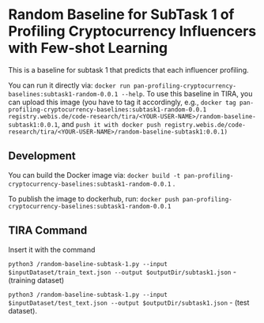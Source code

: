 # Random Baseline for SubTask 1 of Profiling Cryptocurrency Influencers with Few-shot Learning
This is a baseline for subtask 1 that predicts that each influencer profiling.

You can run it directly via: `docker run pan-profiling-cryptocurrency-baselines:subtask1-random-0.0.1 --help`. To use this baseline in TIRA, you can upload this image (you have to tag it accordingly, e.g., `docker tag pan-profiling-cryptocurrency-baselines:subtask1-random-0.0.1  registry.webis.de/code-research/tira/<YOUR-USER-NAME>/random-baseline-subtask1:0.0.1`, and `push it with docker push registry.webis.de/code-research/tira/<YOUR-USER-NAME>/random-baseline-subtask1:0.0.1)` 

## Development
You can build the Docker image via: `docker build -t pan-profiling-cryptocurrency-baselines:subtask1-random-0.0.1` .

To publish the image to dockerhub, run: `docker push pan-profiling-cryptocurrency-baselines:subtask1-random-0.0.1`

## TIRA Command
Insert it with the command 

`python3 /random-baseline-subtask-1.py --input $inputDataset/train_text.json --output $outputDir/subtask1.json` - (training dataset) 

`python3 /random-baseline-subtask-1.py --input $inputDataset/test_text.json --output $outputDir/subtask1.json` - (test dataset).

